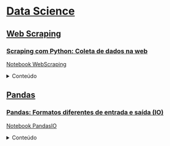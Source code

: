 # [Data Science](https://github.com/renatanesio/DataScience)

## [Web Scraping](https://github.com/renatanesio/DataScience/tree/master/WebScraping)
### [Scraping com Python: Coleta de dados na web](https://www.alura.com.br/curso-online-web-scraping-data-science-python)
[Notebook WebScraping](https://github.com/renatanesio/DataScience/blob/master/WebScraping/WebScraping.ipynb)
<details>
<summary>Conteúdo</summary>
 
 - Obtenção e limpeza de HTML
 - Biblioteca BeautifulSoup
    - Métodos:
        - find(), findAll()
        - findParent(), findParents()
        - findPreviousSibling(), findPreviousSiblings()
        - findNextSibling(), findNextSiblings()
        - findNext(), findAllNext()
        - findPrevious(), findAllPreviou()
 - Captura de dados
    - DataFrames com biblioteca pandas
    - Acesso a arquivos de imagem através do notebook
    - Download de arquivos para diretórios locais
</details>

## [Pandas](https://github.com/renatanesio/DataScience/tree/master/Pandas)
### [Pandas: Formatos diferentes de entrada e saída (IO)](https://www.alura.com.br/curso-online-pandas-io)
[Notebook PandasIO](https://github.com/renatanesio/DataScience/blob/master/Pandas/PandasIO.ipynb)
<details>
<summary>Conteúdo</summary>
 
 - Biblioteca Pandas
    - Métodos:
        - read_json(), read_html(), read_csv()
        - to_json(), to_html(), to_csv()
        - concat()
        - sample()
        - to_frame()
        - rename()
        - set_index()
        - groupby()
        - count()
        - join()
        - describe()
        - value_counts()
</details>

